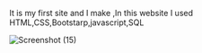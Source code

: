 It is my first site and I make ,In this website I used HTML,CSS,Bootstarp,javascript,SQL

![Screenshot (15)](https://github.com/Hariharasudhan3101/shopping/assets/152836639/17a5f0ff-901a-4d1c-adc0-3a20e2fa4809)

